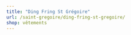 ```yaml
---
title: "Ding Fring St Grégoire"
url: /saint-gregoire/ding-fring-st-gregoire/
shop: vêtements
---
```

